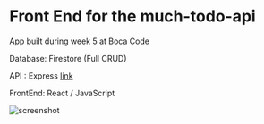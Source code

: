 # Front End for the much-todo-api 

App built during week 5 at Boca Code

Database: Firestore (Full CRUD)

API : Express [link](https://github.com/milasandovals/much-todo-api)

FrontEnd: React / JavaScript

![screenshot](./public/images/screen.png)